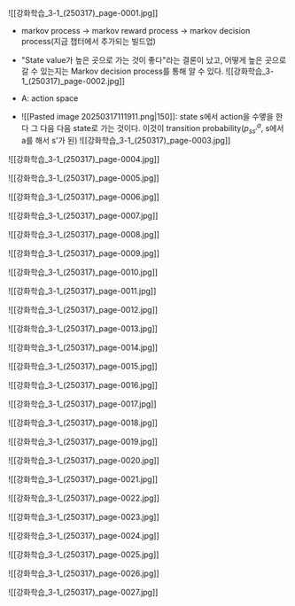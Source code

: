 ![[강화학습_3-1_(250317)_page-0001.jpg]]
- markov process -> markov reward process -> markov decision process(지금 챕터에서 추가되는 빌드업)

- "State value가 높은 곳으로 가는 것이 좋다"라는 결론이 났고, 어떻게 높은 곳으로 갈 수 있는지는 Markov decision process를 통해 알 수 있다.
![[강화학습_3-1_(250317)_page-0002.jpg]]
- A: action space
- ![[Pasted image 20250317111911.png|150]]: state s에서 action을 수앻을 한다 그 다음 다음 state로 가는 것이다. 이것이 transition probability($p_{ss'}^a$, s에서 a를 해서 s'가 된)
![[강화학습_3-1_(250317)_page-0003.jpg]]

![[강화학습_3-1_(250317)_page-0004.jpg]]

![[강화학습_3-1_(250317)_page-0005.jpg]]

![[강화학습_3-1_(250317)_page-0006.jpg]]

![[강화학습_3-1_(250317)_page-0007.jpg]]

![[강화학습_3-1_(250317)_page-0008.jpg]]

![[강화학습_3-1_(250317)_page-0009.jpg]]

![[강화학습_3-1_(250317)_page-0010.jpg]]

![[강화학습_3-1_(250317)_page-0011.jpg]]

![[강화학습_3-1_(250317)_page-0012.jpg]]

![[강화학습_3-1_(250317)_page-0013.jpg]]

![[강화학습_3-1_(250317)_page-0014.jpg]]

![[강화학습_3-1_(250317)_page-0015.jpg]]

![[강화학습_3-1_(250317)_page-0016.jpg]]

![[강화학습_3-1_(250317)_page-0017.jpg]]

![[강화학습_3-1_(250317)_page-0018.jpg]]

![[강화학습_3-1_(250317)_page-0019.jpg]]

![[강화학습_3-1_(250317)_page-0020.jpg]]

![[강화학습_3-1_(250317)_page-0021.jpg]]

![[강화학습_3-1_(250317)_page-0022.jpg]]

![[강화학습_3-1_(250317)_page-0023.jpg]]

![[강화학습_3-1_(250317)_page-0024.jpg]]

![[강화학습_3-1_(250317)_page-0025.jpg]]

![[강화학습_3-1_(250317)_page-0026.jpg]]

![[강화학습_3-1_(250317)_page-0027.jpg]]